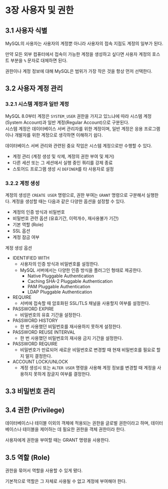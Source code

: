 # 3장 사용자 및 권한

## 3.1 사용자 식별

MySQL의 사용자는 사용자의 계정뿐 아니라 사용자의 접속 지점도 계정의 일부가 된다.

만약 모든 외부 컴퓨터에서 접속이 가능한 계정을 생성하고 싶다면 사용자 계정의 호스트 부분을 `%` 문자로 대체하면 된다.

권한이나 계정 정보에 대해 MySQL은 범위가 가장 작은 것을 항상 먼저 선택한다.

## 3.2 사용자 계정 관리

### 3.2.1 시스템 계정과 일반 계정

MySQL 8.0부터 계정은 `SYSTEM_USER` 권한을 가지고 있느냐에 따라 시스템 계정(System Account)과 일반 계정(Regular Account)으로 구분된다.  
시스템 계정은 데이터베이스 서버 관리자를 위한 계정이며, 일반 계정은 응용 프로그램이나 개발자를 위한 계정으로 생각하면 이해하기 쉽다.

데이터베이스 서버 관리와 관련된 중요 작업은 시스템 계정으로만 수행할 수 있다.  
* 계정 관리 (계정 생성 및 삭제, 계정의 권한 부여 및 제거)
* 다른 세션 또는 그 세션에서 실행 중인 쿼리를 강제 종료
* 스토어드 프로그램 생성 시 `DEFINER`를 타 사용자로 설정

### 3.2.2 계정 생성

계정의 생성은 `CREATE USER` 명령으로, 권한 부여는 `GRANT` 명령으로 구분해서 실행한다. 계정을 생성할 때는 다음과 같은 다양한 옵션을 설정할 수 있다.  
* 계정의 인증 방식과 비밀번호
* 비밀번호 관련 옵션 (유효기간, 이력개수, 재사용불가 기간)
* 기본 역할 (Role)
* SSL 옵션
* 계정 잠금 여부

계정 생성 옵션
* IDENTIFIED WITH
  * 사용자의 인증 방식과 비밀번호를 설정한다.
  * MySQL 서버에서는 다양한 인증 방식을 플러그인 형태로 제공한다.
    * Native Pluggable Authentication
    * Caching SHA-2 Pluggable Authentication
    * PAM Pluggable Authentication
    * LDAP Pluggable Authentication
* REQUIRE
  * 서버에 접속할 때 암호화된 SSL/TLS 채널을 사용할지 여부를 설정한다.
* PASSWORD EXPIRE
  * 비밀번호의 유효 기간을 설정한다.
* PASSWORD HISTORY
  * 한 번 사용했던 비밀번호를 재사용하지 못하게 설정한다.
* PASSWORD REUSE INTERVAL
  * 한 번 사용했던 비밀번호의 재사용 금지 기간을 설정한다.
* PASSWORD REQUIRE
  * 비밀번호가 만료되어 새로운 비밀번호로 변경할 때 현재 비밀번호를 필요로 할지 말지 결정한다.
* ACCOUNT LOCK/UNLOCK
  * 계정 생성시 또는 `ALTER USER` 명령을 사용해 계정 정보를 변경할 때 계정을 사용하지 못하게 잠글지 여부를 결정헌다.

## 3.3 비밀번호 관리

## 3.4 권한 (Privilege)

데이터베이스나 테이블 이외의 객체에 적용되는 권한을 글로벌 권한이라고 하며, 데이터베이스나 테이블을 제어하는 데 필요한 권한을 객체 권한이라 한다.

사용자에게 권한을 부여할 때는 GRANT 명령을 사용한다.

## 3.5 역할 (Role)

권한을 묶어서 역할을 사용할 수 있게 됐다.

기본적으로 역할은 그 자체로 사용될 수 없고 계정에 부여해야 한다.